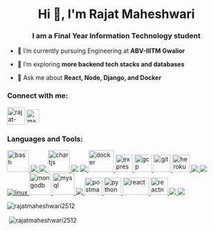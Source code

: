 <h1 align="center">Hi 👋, I'm Rajat Maheshwari</h1>
<h3 align="center">I am a Final Year Information Technology student</h3>

- 🔭 I’m currently pursuing Engineering at **ABV-IIITM Gwalior**

- 🌱 I’m exploring **more backend tech stacks and databases**

- 💬 Ask me about **React, Node, Django, and Docker**

<h3 align="left">Connect with me:</h3>
<p align="left">
<a href="https://linkedin.com/in/rajat-maheshwari-b16603193" target="blank"><img align="center" src="https://img.icons8.com/color/64/000000/linkedin.png" alt="rajat-maheshwari-b16603193" height="40" width="40" /></a>
<a href="https://www.leetcode.com/maheshwarirajat098" target="blank"><img align="center" src="https://iconape.com/wp-content/files/jf/122399/png/LeetCode_logo_white_no_text.png" alt="maheshwarirajat098" height="30" width="30" /></a>
</p>

<h3 align="left">Languages and Tools:</h3>
<p align="left"> <a href="https://www.gnu.org/software/bash/" target="_blank"> <img src="https://img.icons8.com/plasticine/100/000000/bash.png" alt="bash" width="50" height="50"/> </a> <a href="https://getbootstrap.com" target="_blank"> <img src="https://img.icons8.com/color/48/000000/bootstrap.png"/> </a> <a href="https://www.cprogramming.com/" target="_blank"> <img src="https://img.icons8.com/color/48/000000/c-programming.png"/> </a> <a href="https://www.chartjs.org" target="_blank"> <img src="https://www.chartjs.org/media/logo-title.svg" alt="chartjs" width="50" height="50"/> </a> <a href="https://www.w3schools.com/cpp/" target="_blank"> <img src="https://img.icons8.com/color/48/000000/c-plus-plus-logo.png"/></a> <a href="https://www.w3schools.com/css/" target="_blank"> <img src="https://img.icons8.com/color/48/000000/css3.png"/> </a> <a href="https://www.docker.com/" target="_blank"> <img src="https://www.docker.com/sites/default/files/d8/styles/role_icon/public/2019-07/Moby-logo.png?itok=sYH_JEaJ" alt="docker" width="58" height="50"/> </a> <a href="https://expressjs.com" target="_blank"> <img src="https://www.vectorlogo.zone/logos/expressjs/expressjs-ar21.svg" alt="express" height="40"/> </a> <a href="https://cloud.google.com" target="_blank"> <img src="https://www.vectorlogo.zone/logos/google_cloud/google_cloud-icon.svg" alt="gcp" width="40" height="40"/> </a> <a href="https://git-scm.com/" target="_blank"> <img src="https://www.vectorlogo.zone/logos/git-scm/git-scm-icon.svg" alt="git" width="40" height="40"/> </a> <a href="https://heroku.com" target="_blank"> <img src="https://www.vectorlogo.zone/logos/heroku/heroku-icon.svg" alt="heroku" width="40" height="40"/> </a> <a href="https://www.w3.org/html/" target="_blank"> <img src="https://img.icons8.com/color/48/000000/html-5.png"/> </a> <a href="https://developer.mozilla.org/en-US/docs/Web/JavaScript" target="_blank"> <img src="https://img.icons8.com/color/48/000000/javascript.png"/> </a> <a href="https://www.linux.org/" target="_blank"> <img src="https://img.icons8.com/color/48/000000/linux.png" alt="linux"/> </a> <a href="https://www.mongodb.com/" target="_blank"> <img src="https://www.vectorlogo.zone/logos/mongodb/mongodb-icon.svg" alt="mongodb" width="50" height="50"/> </a> <a href="https://www.mysql.com/" target="_blank"> <img src="https://www.vectorlogo.zone/logos/mysql/mysql-official.svg" alt="mysql" width="50" height="50"/> </a> <a href="https://nodejs.org" target="_blank"> <img src="https://img.icons8.com/color/48/000000/nodejs.png"/> </a> <a href="https://postman.com" target="_blank"> <img src="https://www.vectorlogo.zone/logos/getpostman/getpostman-icon.svg" alt="postman" width="40" height="40"/> </a> <a href="https://www.python.org" target="_blank"> <img src="https://seeklogo.com/images/P/python-logo-A32636CAA3-seeklogo.com.png" alt="python" width="40" height="40"/> </a> <a href="https://reactjs.org/" target="_blank"> <img src="https://upload.wikimedia.org/wikipedia/commons/a/a7/React-icon.svg" alt="react" width="60" height="40"/> </a> <a href="https://reactnative.dev/" target="_blank"> <img src="https://reactnative.dev/img/header_logo.svg" alt="reactnative" width="40" height="40"/> </a> <a href="https://redux.js.org" target="_blank"> <img src="https://img.icons8.com/color/48/000000/redux.png"/> </a> <a href="https://www.typescriptlang.org/" target="_blank"> <img src="https://img.icons8.com/color/48/000000/typescript.png"/> </a> </p>

<p><img align="left" src="https://github-readme-stats.vercel.app/api/top-langs?username=rajatmaheshwari2512&show_icons=true&theme=onedark&locale=en&layout=compact" alt="rajatmaheshwari2512" /></p><br/>
<p>&nbsp;<img align="center" src="https://github-readme-stats.vercel.app/api?username=rajatmaheshwari2512&show_icons=true&theme=onedark&locale=en" alt="rajatmaheshwari2512" /></p>
